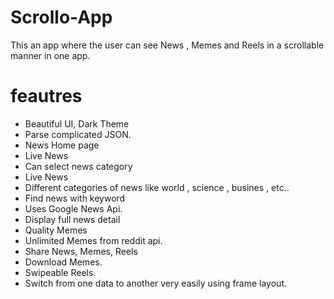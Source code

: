 # Scrollo-App 
This an app where the user can see News , Memes and Reels in a scrollable manner in one app.

# feautres

-  Beautiful UI, Dark Theme
-  Parse complicated JSON.
-  News Home page
-  Live News
-  Can select news category
-  Live News
-  Different categories of news like world , science , busines , etc..
-  Find news with keyword
-  Uses Google News Api.
-  Display full news detail
-  Quality Memes 
-  Unlimited Memes from reddit api.
-  Share News, Memes, Reels
-  Download Memes.
-  Swipeable Reels.
-  Switch from one data to another very easily using frame layout.
